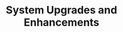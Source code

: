 ---
title: System Upgrades and Enhancements
info: Over time, technology evolves, and the organization's requirements change. This may lead to a new cycle that can include all previous stages for the ugrading or replacement of the existing system. 
background: assets/theme/images/icons/Update.png
---
